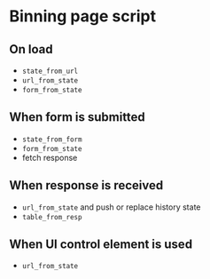 # Binning page script

## On load
- `state_from_url`
- `url_from_state`
- `form_from_state`

## When form is submitted
- `state_from_form`
- `form_from_state`
- fetch response

## When response is received
- `url_from_state` and push or replace history state
- `table_from_resp`

## When UI control element is used
- `url_from_state`
